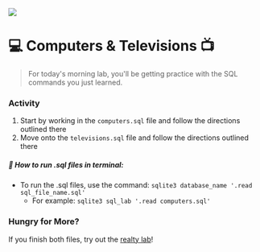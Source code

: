 ![](/ga_cog.png)

# :computer: Computers & Televisions :tv:

> For today's morning lab, you'll be getting practice with the SQL commands you just learned.

### Activity

1. Start by working in the `computers.sql` file and follow the directions outlined there
1. Move onto the `televisions.sql` file and follow the directions outlined there

##### :red_circle: How to run .sql files in terminal: 

  - To run the .sql files, use the command: `sqlite3 database_name '.read sql_file_name.sql'` 
      - For example: `sqlite3 sql_lab '.read computers.sql'` 

### Hungry for More?

If you finish both files, try out the [realty lab](../realty)! 
